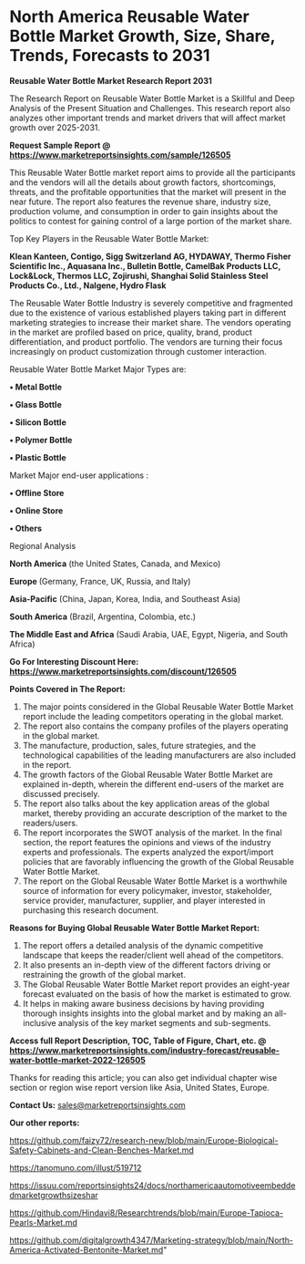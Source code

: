 # North America Reusable Water Bottle Market Growth, Size, Share, Trends, Forecasts to 2031

<strong>Reusable Water Bottle Market Research Report 2031</strong>

The Research Report on Reusable Water Bottle Market is a Skillful and Deep Analysis of the Present Situation and Challenges. This research report also analyzes other important trends and market drivers that will affect market growth over 2025-2031.

<strong>Request Sample Report @ <a href=https://www.marketreportsinsights.com/sample/126505>https://www.marketreportsinsights.com/sample/126505</a></strong>

This Reusable Water Bottle market report aims to provide all the participants and the vendors will all the details about growth factors, shortcomings, threats, and the profitable opportunities that the market will present in the near future. The report also features the revenue share, industry size, production volume, and consumption in order to gain insights about the politics to contest for gaining control of a large portion of the market share.

Top Key Players in the Reusable Water Bottle Market:

<strong>Klean Kanteen, Contigo, Sigg Switzerland AG, HYDAWAY, Thermo Fisher Scientific Inc., Aquasana Inc., Bulletin Bottle, CamelBak Products LLC, Lock&Lock, Thermos LLC, Zojirushi, Shanghai Solid Stainless Steel Products Co., Ltd., Nalgene, Hydro Flask</strong>

The Reusable Water Bottle Industry is severely competitive and fragmented due to the existence of various established players taking part in different marketing strategies to increase their market share. The vendors operating in the market are profiled based on price, quality, brand, product differentiation, and product portfolio. The vendors are turning their focus increasingly on product customization through customer interaction.

Reusable Water Bottle Market Major Types are:

<strong>• Metal Bottle

• Glass Bottle

• Silicon Bottle

• Polymer Bottle

• Plastic Bottle</strong>

Market Major end-user applications :

<strong>• Offline Store

• Online Store

• Others</strong>

Regional Analysis

</u><strong><b>North America</b></strong> (the United States, Canada, and Mexico)

<strong><b>Europe </b></strong>(Germany, France, UK, Russia, and Italy)

<strong><b>Asia-Pacific</b></strong> (China, Japan, Korea, India, and Southeast Asia)

<strong><b>South America</b></strong> (Brazil, Argentina, Colombia, etc.)

<strong><b>The Middle East and Africa</b></strong> (Saudi Arabia, UAE, Egypt, Nigeria, and South Africa)

<strong>Go For Interesting Discount Here: <a href=https://www.marketreportsinsights.com/discount/126505>https://www.marketreportsinsights.com/discount/126505</a></strong>

<strong>Points Covered in The Report:</strong>
<ol>
  <li>The major points considered in the Global Reusable Water Bottle Market report include the leading competitors operating in the global market.</li>
  <li>The report also contains the company profiles of the players operating in the global market.</li>
  <li>The manufacture, production, sales, future strategies, and the technological capabilities of the leading manufacturers are also included in the report.</li>
  <li>The growth factors of the Global Reusable Water Bottle Market are explained in-depth, wherein the different end-users of the market are discussed precisely.</li>
  <li>The report also talks about the key application areas of the global market, thereby providing an accurate description of the market to the readers/users.</li>
  <li>The report incorporates the SWOT analysis of the market. In the final section, the report features the opinions and views of the industry experts and professionals. The experts analyzed the export/import policies that are favorably influencing the growth of the Global Reusable Water Bottle Market.</li>
  <li>The report on the Global Reusable Water Bottle Market is a worthwhile source of information for every policymaker, investor, stakeholder, service provider, manufacturer, supplier, and player interested in purchasing this research document.</li>
</ol>
<strong>Reasons for Buying Global Reusable Water Bottle Market Report:</strong>

<ol>
  <li>The report offers a detailed analysis of the dynamic competitive landscape that keeps the reader/client well ahead of the competitors.</li>
  <li>It also presents an in-depth view of the different factors driving or restraining the growth of the global market.</li>
  <li>The Global Reusable Water Bottle Market report provides an eight-year forecast evaluated on the basis of how the market is estimated to grow.</li>
  <li>It helps in making aware business decisions by having providing thorough insights insights into the global market and by making an all-inclusive analysis of the key market segments and sub-segments.</li>
</ol>
<strong>Access full Report Description, TOC, Table of Figure, Chart, etc. @ <a href=https://www.marketreportsinsights.com/industry-forecast/reusable-water-bottle-market-2022-126505>https://www.marketreportsinsights.com/industry-forecast/reusable-water-bottle-market-2022-126505</a></strong>


Thanks for reading this article; you can also get individual chapter wise section or region wise report version like Asia, United States, Europe.

<strong>Contact Us:</strong>
sales@marketreportsinsights.com

<strong>Our other reports:</strong>

<a href=https://github.com/faizy72/research-new/blob/main/Europe-Biological-Safety-Cabinets-and-Clean-Benches-Market.md>https://github.com/faizy72/research-new/blob/main/Europe-Biological-Safety-Cabinets-and-Clean-Benches-Market.md</a>

<a href=https://tanomuno.com/illust/519712>https://tanomuno.com/illust/519712</a>

<a href=https://issuu.com/reportsinsights24/docs/northamericaautomotiveembeddedmarketgrowthsizeshar>https://issuu.com/reportsinsights24/docs/northamericaautomotiveembeddedmarketgrowthsizeshar</a>

<a href=https://github.com/Hindavi8/Researchtrends/blob/main/Europe-Tapioca-Pearls-Market.md>https://github.com/Hindavi8/Researchtrends/blob/main/Europe-Tapioca-Pearls-Market.md</a>

<a href=https://github.com/digitalgrowth4347/Marketing-strategy/blob/main/North-America-Activated-Bentonite-Market.md>https://github.com/digitalgrowth4347/Marketing-strategy/blob/main/North-America-Activated-Bentonite-Market.md</a>"
